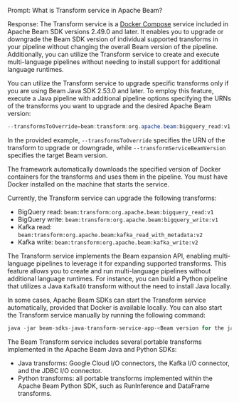 Prompt:
What is Transform service in Apache Beam?

Response:
The Transform service is a [Docker Compose](https://docs.docker.com/compose/) service included in Apache Beam SDK versions 2.49.0 and later. It enables you to upgrade or downgrade the Beam SDK version of individual supported transforms in your pipeline without changing the overall Beam version of the pipeline. Additionally, you can utilize the Transform service to create and execute multi-language pipelines without needing to install support for additional language runtimes.

You can utilize the Transform service to upgrade specific transforms only if you are using Beam Java SDK 2.53.0 and later. To employ this feature, execute a Java pipeline with additional pipeline options specifying the URNs of the transforms you want to upgrade and the desired Apache Beam version:

```java
--transformsToOverride=beam:transform:org.apache.beam:bigquery_read:v1 --transformServiceBeamVersion=2.xy.z
```

In the provided example, `--transformsToOverride` specifies the URN of the transform to upgrade or downgrade, while `--transformServiceBeamVersion` specifies the target Beam version.

The framework automatically downloads the specified version of Docker containers for the transforms and uses them in the pipeline. You must have Docker installed on the machine that starts the service.

Currently, the Transform service can upgrade the following transforms:
* BigQuery read: `beam:transform:org.apache.beam:bigquery_read:v1`
* BigQuery write: `beam:transform:org.apache.beam:bigquery_write:v1`
* Kafka read: `beam:transform:org.apache.beam:kafka_read_with_metadata:v2`
* Kafka write: `beam:transform:org.apache.beam:kafka_write:v2`

The Transform service implements the Beam expansion API, enabling multi-language pipelines to leverage it for expanding supported transforms. This feature allows you to create and run multi-language pipelines without additional language runtimes. For instance, you can build a Python pipeline that utilizes a Java `KafkaIO` transform without the need to install Java locally.

In some cases, Apache Beam SDKs can start the Transform service automatically, provided that Docker is available locally. You can also start the Transform service manually by running the following command:

```java
java -jar beam-sdks-java-transform-service-app-<Beam version for the jar>.jar --port <port> --beam_version <Beam version for the transform service> --project_name <a unique ID for the transform service> --command up
```

The Beam Transform service includes several portable transforms implemented in the Apache Beam Java and Python SDKs:
* Java transforms: Google Cloud I/O connectors, the Kafka I/O connector, and the JDBC I/O connector.
* Python transforms: all portable transforms implemented within the Apache Beam Python SDK, such as RunInference and DataFrame transforms.

